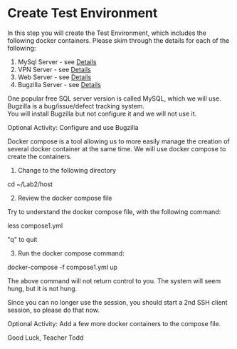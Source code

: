 # Create Test Environment

In this step you will create the Test Environment, which includes the following docker containers.
Please skim through the details for each of the following:

1. MySql Server - see [Details](https://hub.docker.com/_/mysql)
2. VPN Server - see [Details](https://hub.docker.com/r/hwdsl2/ipsec-vpn-server)
3. Web Server - see [Details](https://hub.docker.com/_/httpd)
3. Bugzilla Server - see [Details](https://hub.docker.com/r/bugzilla/bugzilla-dev)

One popular free SQL server version is called MySQL, which we will use. 
Bugzilla is a bug/issue/defect tracking system.  
You will install Bugzilla but not configure it and we will not use it.

Optional Activity: Configure and use Bugzilla

Docker compose is a tool allowing us to more easily manage the creation of several docker container at the same time.  We will use docker compose to create the containers.

1. Change to the following directory

cd ~/Lab2/host

2. Review the docker compose file

Try to understand the docker compose file, with the following command:

less compose1.yml

"q" to quit

3. Run the docker compose command:

docker-compose -f compose1.yml up

The above command will not return control to you.
The system will seem hung, but it is not hung.

Since you can no longer use the session, you should start a 2nd SSH client session, so please do that now.

Optional Activity: Add a few more docker containers to the compose file.

Good Luck, Teacher Todd
